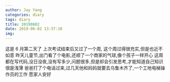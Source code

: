 ```yaml
---
author: Jay Yang
categories: diary
tags: diary
title: 20190602
date: 2019-06-02 13:37:10
img:
---
```


这是 6 月第二天了
上次考试结束后又过了一个周,
这个周过得很充实,但是也近不如意
昨天儿童节,出门看了个电影,还顺了一个商家的气球,像个孩子一样开心
这周都在写代码,没日没夜,没有写多少,问题很多,但是却会引发思考,才能知道自己知识很是浅薄
爸爸打了个电话过来,过几天他和妈妈就要去乌鲁木齐了,一个工地电梯操作员的工作
愿家人安好
